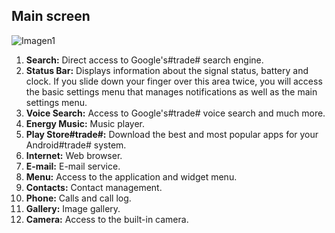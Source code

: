 ## Main screen

![Imagen1](http://static.energysistem.com/images/manuals/42499/56dd9eac98ef9.jpg)

1. **Search:** Direct access to Google's#trade# search engine.
2. **Status Bar:** Displays information about the signal status, battery and clock. If you slide down your finger over this area twice, you will access the basic settings menu that manages notifications as well as the main settings menu.
3. **Voice Search:** Access to Google's#trade# voice search and much more.
4. **Energy Music:** Music player.
5. **Play Store#trade#:** Download the best and most popular apps for your Android#trade# system.
6. **Internet:** Web browser.
7. **E-mail:** E-mail service.
8. **Menu:** Access to the application and widget menu.
9. **Contacts:** Contact management.
10. **Phone:** Calls and call log.
11. **Gallery:** Image gallery.
12. **Camera:** Access to the built-in camera.
